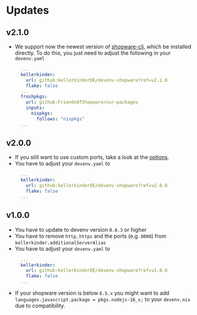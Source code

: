 # Updates

## v2.1.0
* We support now the newest version of [shopware-cli](https://github.com/FriendsOfShopware/shopware-cli/releases), which be installed directly. To do this, you just need to adjust the following in your `devenv.yaml`
  ```yml
    ...
    kellerkinder:
      url: github:kellerkinderDE/devenv-shopware?ref=v2.1.0
      flake: false
    ...
    froshpkgs:
      url: github:FriendsOfShopware/nur-packages
      inputs:
        nixpkgs:
          follows: "nixpkgs"
    ...
  ```
## v2.0.0
* If you still want to use custom ports, take a look at the [options](Options.md#kellerkinder-httpPort).
* You have to adjust your `devenv.yaml` to
  ```yml
    ...
    kellerkinder:
      url: github:kellerkinderDE/devenv-shopware?ref=v2.0.0
      flake: false
    ...
  ```
## v1.0.0
* You have to update to devenv version `0.6.3` or higher
* You have to remove `http`, `https` and the ports (e.g. `8000`) from `kellerkinder.additionalServerAlias`
* You have to adjust your `devenv.yaml` to
  ```yml
    ...
    kellerkinder:
      url: github:kellerkinderDE/devenv-shopware?ref=v1.0.0
      flake: false
    ...
  ```
* If your shopware version is below `6.5.x` you might want to add `languages.javascript.package = pkgs.nodejs-16_x;` to your `devenv.nix` due to compatibility.
